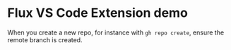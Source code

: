 # Flux VS Code Extension demo

When you create a new repo, for instance with `gh repo create`, ensure the remote branch is created.

